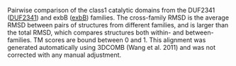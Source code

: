 Pairwise comparison of the class1 catalytic domains from the DUF2341 (<a href='/class1/DUF2341'>DUF2341</a>) and exbB (<a href='/class1/exbB'>exbB</a>) families. 
	The cross-family RMSD is the average RMSD between pairs of structures from different families, and is
	 larger than the total RMSD, which compares structures both within- and between-families. TM scores are bound between 0 and 1. 
	 This alignment was generated automatically using 3DCOMB (Wang et al. 2011) and was not corrected with any manual adjustment.
